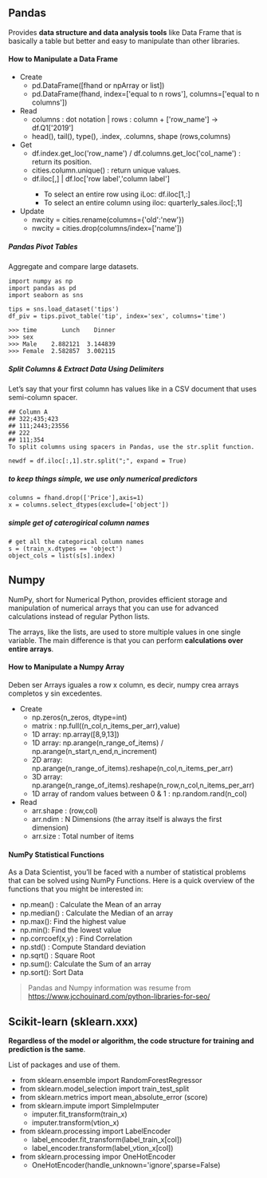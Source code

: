 

## Pandas
Provides **data structure and data analysis tools** like Data Frame that is basically a table but better and easy to manipulate than other libraries.

#### How to Manipulate a Data Frame
  * Create
    + pd.DataFrame([fhand or npArray or list])
    + pd.DataFrame(fhand, index=['equal to n rows'], columns=['equal to n columns'])
  * Read
    + columns : dot notation | rows : column + ['row_name'] -> df.Q1['2019']
    + head(), tail(), type(), .index, .columns, shape (rows,columns)
  * Get
    + df.index.get_loc('row_name') / df.columns.get_loc('col_name') : return its position.
    + cities.column.unique() : return unique values.
    + df.iloc[<row number>,<column number>] | df.loc['row label','column label']
      - To select an entire row using iLoc: df.iloc[1,:]
      - To select an entire column using iloc: quarterly_sales.iloc[:,1]
  * Update
    + nwcity = cities.rename(columns={'old':'new'})
    + nwcity = cities.drop(columns/index=['name'])

##### Pandas Pivot Tables
Aggregate and compare large datasets.
~~~
import numpy as np
import pandas as pd
import seaborn as sns

tips = sns.load_dataset('tips')
df_piv = tips.pivot_table('tip', index='sex', columns='time')

>>> time       Lunch    Dinner
>>> sex                       
>>> Male    2.882121  3.144839
>>> Female  2.582857  3.002115
~~~

##### Split Columns & Extract Data Using Delimiters
Let’s say that your first column has values like in a CSV document that uses semi-column spacer.
~~~
## Column A
## 322;435;423
## 111;2443;23556
## 222
## 111;354
To split columns using spacers in Pandas, use the str.split function.

newdf = df.iloc[:,1].str.split(";", expand = True)
~~~

##### to keep things simple, we use only numerical predictors
~~~
columns = fhand.drop(['Price'],axis=1)
x = columns.select_dtypes(exclude=['object'])
~~~


##### simple get of caterogirical column names
~~~
# get all the categorical column names
s = (train_x.dtypes == 'object')
object_cols = list(s[s].index)
~~~

## Numpy
NumPy, short for Numerical Python, provides efficient storage and manipulation of numerical arrays that you can use for advanced calculations instead of regular Python lists.

The arrays, like the lists, are used to store multiple values in one single variable. The main difference is that you can perform **calculations over entire arrays**.

#### How to Manipulate a Numpy Array
Deben ser Arrays iguales a row x column, es decir, numpy crea arrays completos y sin excedentes.
  * Create
    + np.zeros(n_zeros, dtype=int)
    + matrix : np.full((n_col,n_items_per_arr),value)
    + 1D array: np.array([8,9,13])
    + 1D array: np.arange(n_range_of_items) / np.arange(n_start,n_end,n_increment)
    + 2D array: np.arange(n_range_of_items).reshape(n_col,n_items_per_arr)
    + 3D array: np.arange(n_range_of_items).reshape(n_row,n_col,n_items_per_arr)
    + 1D array of random values between 0 & 1 : np.random.rand(n_col)
  * Read
    + arr.shape : (row,col)
    + arr.ndim : N Dimensions (the array itself is always the first dimension)
    + arr.size : Total number of items

#### NumPy Statistical Functions
As a Data Scientist, you’ll be faced with a number of statistical problems that can be solved using NumPy Functions. Here is a quick overview of the functions that you might be interested in:

  * np.mean() : Calculate the Mean of an array
  * np.median() : Calculate the Median of an array
  * np.max(): Find the highest value
  * np.min(): Find the lowest value
  * np.corrcoef(x,y) : Find Correlation
  * np.std() : Compute Standard deviation
  * np.sqrt() : Square Root
  * np.sum(): Calculate the Sum of an array
  * np.sort(): Sort Data


> Pandas and Numpy information was resume from https://www.jcchouinard.com/python-libraries-for-seo/


## Scikit-learn (sklearn.xxx)
**Regardless of the model or algorithm, the code structure for training and prediction is the same**.

List of packages and use of them.
  <!-- * from sklearn.tree import DecisionTreeRegressor -->
  * from sklearn.ensemble import RandomForestRegressor
  * from sklearn.model_selection import train_test_split
  * from sklearn.metrics import mean_absolute_error (score)
  * from sklearn.impute import SimpleImputer
    + imputer.fit_transform(train_x)
    + imputer.transform(vtion_x)
  * from sklearn.processing import LabelEncoder
    + label_encoder.fit_transform(label_train_x[col])
    + label_encoder.transform(label_vtion_x[col])
  * from sklearn.processing impor OneHotEncoder
    + OneHotEncoder(handle_unknown='ignore',sparse=False)














































#
